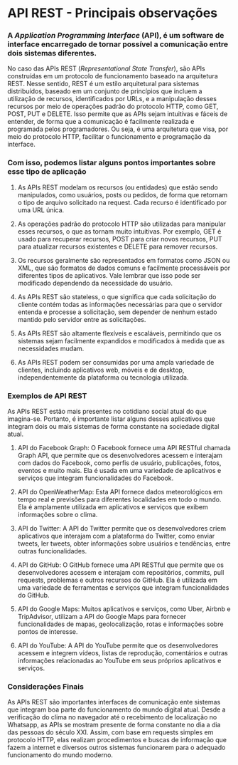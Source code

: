 # **API REST - Principais observações**

### A *Application Programming Interface* (API), é um software de interface encarregado de tornar possível a comunicação entre dois sistemas diferentes.
  No caso das APIs REST (*Representational State Transfer*), são APIs construídas em um protocolo de funcionamento baseado na arquitetura REST. Nesse sentido, REST é um estilo arquitetural para sistemas distribuídos, baseado em um conjunto de princípios que incluem a utilização de recursos, identificados por URLs, e a manipulação desses recursos por meio de operações padrão do protocolo HTTP, como GET, POST, PUT e DELETE. Isso permite que as APIs sejam intuitivas e fáceis de entender, de forma que a comunicação é facilmente realizada e programada pelos programadores. Ou seja, é uma arquitetura que visa, por meio do protocolo HTTP, facilitar o funcionamento e programação da interface.

### Com isso, podemos listar alguns pontos importantes sobre esse tipo de aplicação

1. As APIs REST modelam os recursos (ou entidades) que estão sendo manipulados, como usuários, posts ou pedidos, de forma que retornam o tipo de arquivo solicitado na request. Cada recurso é identificado por uma URL única.

2. As operações padrão do protocolo HTTP são utilizadas para manipular esses recursos, o que as tornam muito intuitivas. Por exemplo, GET é usado para recuperar recursos, POST para criar novos recursos, PUT para atualizar recursos existentes e DELETE para remover recursos.

3. Os recursos geralmente são representados em formatos como JSON ou XML, que são formatos de dados comuns e facilmente processáveis por diferentes tipos de aplicativos. Vale lembrar que isso pode ser modificado dependendo da necessidade do usuário.

4.  As APIs REST são stateless, o que significa que cada solicitação do cliente contém todas as informações necessárias para que o servidor entenda e processe a solicitação, sem depender de nenhum estado mantido pelo servidor entre as solicitações.

5.  As APIs REST são altamente flexíveis e escaláveis, permitindo que os sistemas sejam facilmente expandidos e modificados à medida que as necessidades mudam.

6.  As APIs REST podem ser consumidas por uma ampla variedade de clientes, incluindo aplicativos web, móveis e de desktop, independentemente da plataforma ou tecnologia utilizada.

### Exemplos de API REST

As APIs REST estão mais presentes no cotidiano social atual do que imagina-se. Portanto, é importante listar alguns desses aplicativos que integram dois ou mais sistemas de forma constante na sociedade digital atual.

1. API do Facebook Graph: O Facebook fornece uma API RESTful chamada Graph API, que permite que os desenvolvedores acessem e interajam com dados do Facebook, como perfis de usuário, publicações, fotos, eventos e muito mais. Ela é usada em uma variedade de aplicativos e serviços que integram funcionalidades do Facebook.

2. API do OpenWeatherMap: Esta API fornece dados meteorológicos em tempo real e previsões para diferentes localidades em todo o mundo. Ela é amplamente utilizada em aplicativos e serviços que exibem informações sobre o clima.

3. API do Twitter: A API do Twitter permite que os desenvolvedores criem aplicativos que interajam com a plataforma do Twitter, como enviar tweets, ler tweets, obter informações sobre usuários e tendências, entre outras funcionalidades.

4. API do GitHub: O GitHub fornece uma API RESTful que permite que os desenvolvedores acessem e interajam com repositórios, commits, pull requests, problemas e outros recursos do GitHub. Ela é utilizada em uma variedade de ferramentas e serviços que integram funcionalidades do GitHub.

5. API do Google Maps: Muitos aplicativos e serviços, como Uber, Airbnb e TripAdvisor, utilizam a API do Google Maps para fornecer funcionalidades de mapas, geolocalização, rotas e informações sobre pontos de interesse.

6. API do YouTube: A API do YouTube permite que os desenvolvedores acessem e integrem vídeos, listas de reprodução, comentários e outras informações relacionadas ao YouTube em seus próprios aplicativos e serviços.

### Considerações Finais

  As APIs REST são importantes interfaces de comunicação ente sistemas que integram boa parte do funcionamento do mundo digital atual. Desde a verificação do clima no navegador até o recebimento de localização no Whatsapp, as APIs se mostram presente de forma constante no dia a dia das pessoas do século XXI. Assim, com base em requests simples em protocolo HTTP, elas realizam procedimentos e buscas de informação que fazem a internet e diversos outros sistemas funcionarem para o adequado funcionamento do mundo moderno.
   




